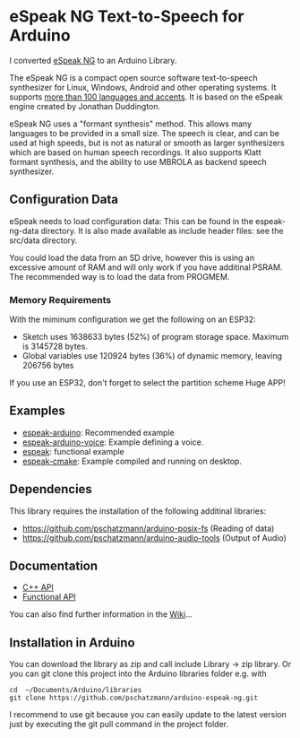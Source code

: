 # eSpeak NG Text-to-Speech for Arduino

I converted [eSpeak NG](https://github.com/espeak-ng/espeak-ng) to an Arduino Library.

The eSpeak NG is a compact open source software text-to-speech synthesizer for 
Linux, Windows, Android and other operating systems. It supports 
[more than 100 languages and accents](docs/languages.md). It is based on the eSpeak engine
created by Jonathan Duddington.

eSpeak NG uses a "formant synthesis" method. This allows many languages to be
provided in a small size. The speech is clear, and can be used at high speeds,
but is not as natural or smooth as larger synthesizers which are based on human
speech recordings. It also supports Klatt formant synthesis, and the ability
to use MBROLA as backend speech synthesizer.

## Configuration Data

eSpeak needs to load configuration data: This can be found in the espeak-ng-data directory. It is also made available as include header files: see the src/data directory.

You could load the data from an SD drive, however this is using an excessive amount of RAM and will only work if you have additinal PSRAM. The recommended way is to load the data from PROGMEM.

### Memory Requirements

With the miminum configuration we get the following on an ESP32:

- Sketch uses 1638633 bytes (52%) of program storage space. Maximum is 3145728 bytes.
- Global variables use 120924 bytes (36%) of dynamic memory, leaving 206756 bytes 

If you use an ESP32, don't forget to select the partition scheme Huge APP!

## Examples

- [espeak-arduino](examples/espeak-arduino/espeak-arduino.ino): Recommended example
- [espeak-arduino-voice](examples/espeak-arduino-voice/espeak-arduino-voice.ino): Example defining a voice.
- [espeak](examples/espeak/espeak.ino): functional example
- [espeak-cmake](examples/espeak-cmake/espeak-cmake.ino): Example compiled and running on desktop.


## Dependencies

This library requires the installation of the following additinal libraries:

- https://github.com/pschatzmann/arduino-posix-fs (Reading of data)
- https://github.com/pschatzmann/arduino-audio-tools (Output of Audio)


## Documentation

- [C++ API](https://pschatzmann.github.io/arduino-espeak-ng/docs/html/classESpeak.html)
- [Functional API](https://pschatzmann.github.io/arduino-espeak-ng/docs/html/speak__lib_8h.html)

You can also find further information in the [Wiki](https://github.com/pschatzmann/arduino-espeak-ng/wiki)...

## Installation in Arduino

You can download the library as zip and call include Library -> zip library. Or you can git clone this project into the Arduino libraries folder e.g. with

```
cd  ~/Documents/Arduino/libraries
git clone https://github.com/pschatzmann/arduino-espeak-ng.git
```

I recommend to use git because you can easily update to the latest version just by executing the git pull command in the project folder.





